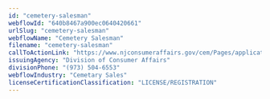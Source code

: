```yaml
---
id: "cemetery-salesman"
webflowId: "640b8467a900ec0640420661"
urlSlug: "cemetery-salesman"
webflowName: "Cemetery Salesman"
filename: "cemetery-salesman"
callToActionLink: "https://www.njconsumeraffairs.gov/cem/Pages/applications.aspx"
issuingAgency: "Division of Consumer Affairs"
divisionPhone: "(973) 504-6553"
webflowIndustry: "Cemetary Sales"
licenseCertificationClassification: "LICENSE/REGISTRATION"
---
```

